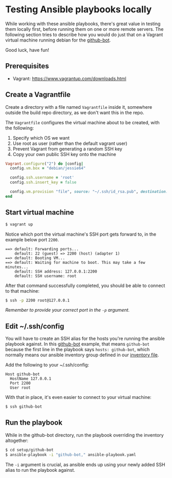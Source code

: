 # Testing Ansible playbooks locally

While working with these ansible playbooks, there's great value in testing them locally first, before running
them on one or more remote servers. The following section tries to describe how you would do just that
on a Vagrant virtual machine running debian for the [github-bot](github-bot/ansible-playbook.yaml).

Good luck, have fun!

## Prerequisites

- Vagrant: https://www.vagrantup.com/downloads.html

## Create a Vagrantfile

Create a directory with a file named `Vagrantfile` inside it, somewhere outside the build repo directory, as we don't want this in the repo.

The `Vagrantfile` configures the virtual machine about to be created, with the following:

1. Specify which OS we want
2. Use root as user (rather than the default vagrant user)
3. Prevent Vagrant from generating a random SSH key
4. Copy your own public SSH key onto the machine

```ruby
Vagrant.configure("2") do |config|
  config.vm.box = "debian/jessie64"

  config.ssh.username = 'root'
  config.ssh.insert_key = false

  config.vm.provision "file", source: "~/.ssh/id_rsa.pub", destination: "~/.ssh/authorized_keys"
end
```

## Start virtual machine

```bash
$ vagrant up
```

Notice which port the virtual machine's SSH port gets forward to, in the example below port `2200`.

```
==> default: Forwarding ports...
    default: 22 (guest) => 2200 (host) (adapter 1)
==> default: Booting VM...
==> default: Waiting for machine to boot. This may take a few minutes...
    default: SSH address: 127.0.0.1:2200
    default: SSH username: root
```

After that command successfully completed, you should be able to connect to that machine:

```bash
$ ssh -p 2200 root@127.0.0.1
```

*Remember to provide your correct port in the `-p` argument.*

## Edit ~/.ssh/config

You will have to create an SSH alias for the hosts you're running the ansible playbook against.
In this [github-bot](github-bot/ansible-playbook.yaml) example, that means `github-bot` because
the first line in the playbook says `hosts: github-bot`, which normally means our ansible
inventory group defined in our [inventory file](ansible-inventory).

Add the following to your ~/.ssh/config:

```
Host github-bot
  HostName 127.0.0.1
  Port 2200
  User root
```

With that in place, it's even easier to connect to your virtual machine:

```bash
$ ssh github-bot
```

## Run the playbook

While in the github-bot directory, run the playbook overriding the inventory altogether:

```bash
$ cd setup/github-bot
$ ansible-playbook -i "github-bot," ansible-playbook.yaml
```

The `-i` argument is crucial, as ansible ends up using your newly added SSH alias to run the playbook against.
